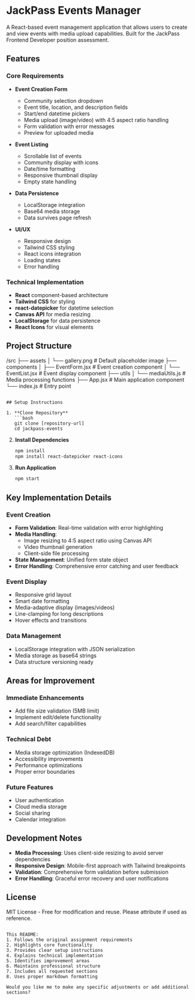 # JackPass Events Manager

A React-based event management application that allows users to create and view events with media upload capabilities. Built for the JackPass Frontend Developer position assessment.

## Features

### Core Requirements

- **Event Creation Form**

  - Community selection dropdown
  - Event title, location, and description fields
  - Start/end datetime pickers
  - Media upload (image/video) with 4:5 aspect ratio handling
  - Form validation with error messages
  - Preview for uploaded media

- **Event Listing**

  - Scrollable list of events
  - Community display with icons
  - Date/time formatting
  - Responsive thumbnail display
  - Empty state handling

- **Data Persistence**

  - LocalStorage integration
  - Base64 media storage
  - Data survives page refresh

- **UI/UX**
  - Responsive design
  - Tailwind CSS styling
  - React icons integration
  - Loading states
  - Error handling

### Technical Implementation

- **React** component-based architecture
- **Tailwind CSS** for styling
- **react-datepicker** for datetime selection
- **Canvas API** for media resizing
- **LocalStorage** for data persistence
- **React Icons** for visual elements

## Project Structure

/src
├── assets
│ └── gallery.png # Default placeholder image
├── components
│ ├── EventForm.jsx # Event creation component
│ └── EventList.jsx # Event display component
├── utils
│ └── mediaUtils.js # Media processing functions
├── App.jsx # Main application component
└── index.js # Entry point

````

## Setup Instructions

1. **Clone Repository**
   ```bash
   git clone [repository-url]
   cd jackpass-events
````

2. **Install Dependencies**

   ```bash
   npm install
   npm install react-datepicker react-icons
   ```

3. **Run Application**
   ```bash
   npm start
   ```

## Key Implementation Details

### Event Creation

- **Form Validation**: Real-time validation with error highlighting
- **Media Handling**:
  - Image resizing to 4:5 aspect ratio using Canvas API
  - Video thumbnail generation
  - Client-side file processing
- **State Management**: Unified form state object
- **Error Handling**: Comprehensive error catching and user feedback

### Event Display

- Responsive grid layout
- Smart date formatting
- Media-adaptive display (images/videos)
- Line-clamping for long descriptions
- Hover effects and transitions

### Data Management

- LocalStorage integration with JSON serialization
- Media storage as base64 strings
- Data structure versioning ready

## Areas for Improvement

### Immediate Enhancements

- Add file size validation (5MB limit)
- Implement edit/delete functionality
- Add search/filter capabilities

### Technical Debt

- Media storage optimization (IndexedDB)
- Accessibility improvements
- Performance optimizations
- Proper error boundaries

### Future Features

- User authentication
- Cloud media storage
- Social sharing
- Calendar integration

## Development Notes

- **Media Processing**: Uses client-side resizing to avoid server dependencies
- **Responsive Design**: Mobile-first approach with Tailwind breakpoints
- **Validation**: Comprehensive form validation before submission
- **Error Handling**: Graceful error recovery and user notifications

## License

MIT License - Free for modification and reuse. Please attribute if used as reference.

```

This README:
1. Follows the original assignment requirements
2. Highlights core functionality
3. Provides clear setup instructions
4. Explains technical implementation
5. Identifies improvement areas
6. Maintains professional structure
7. Includes all requested sections
8. Uses proper markdown formatting

Would you like me to make any specific adjustments or add additional sections?
```
